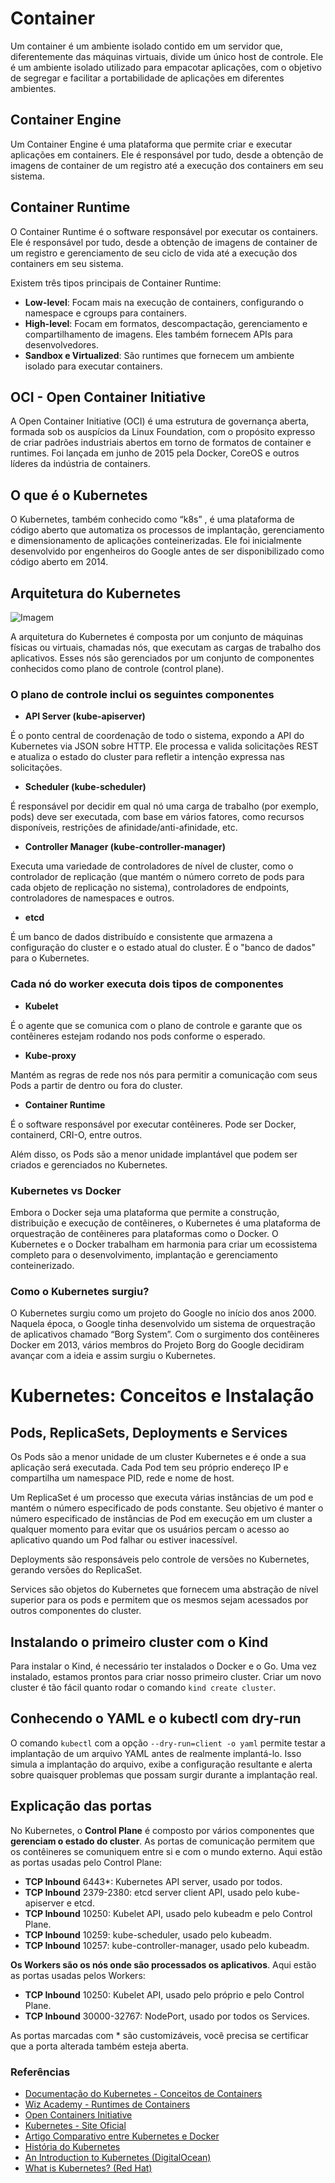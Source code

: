 # Container

Um container é um ambiente isolado contido em um servidor que, diferentemente das máquinas virtuais, divide um único host de controle. Ele é um ambiente isolado utilizado para empacotar aplicações, com o objetivo de segregar e facilitar a portabilidade de aplicações em diferentes ambientes.

## Container Engine

Um Container Engine é uma plataforma que permite criar e executar aplicações em containers. Ele é responsável por tudo, desde a obtenção de imagens de container de um registro até a execução dos containers em seu sistema.

## Container Runtime

O Container Runtime é o software responsável por executar os containers. Ele é responsável por tudo, desde a obtenção de imagens de container de um registro e gerenciamento de seu ciclo de vida até a execução dos containers em seu sistema.

Existem três tipos principais de Container Runtime:

- **Low-level**: Focam mais na execução de containers, configurando o namespace e cgroups para containers.
- **High-level**: Focam em formatos, descompactação, gerenciamento e compartilhamento de imagens. Eles também fornecem APIs para desenvolvedores.
- **Sandbox e Virtualized**: São runtimes que fornecem um ambiente isolado para executar containers.

## OCI - Open Container Initiative

A Open Container Initiative (OCI) é uma estrutura de governança aberta, formada sob os auspícios da Linux Foundation, com o propósito expresso de criar padrões industriais abertos em torno de formatos de container e runtimes. Foi lançada em junho de 2015 pela Docker, CoreOS e outros líderes da indústria de containers.

## O que é o Kubernetes

O Kubernetes, também conhecido como “k8s” , é uma plataforma de código aberto que automatiza os processos de implantação, gerenciamento e dimensionamento de aplicações conteinerizadas. Ele foi inicialmente desenvolvido por engenheiros do Google antes de ser disponibilizado como código aberto em 2014.

## Arquitetura do Kubernetes

![Imagem](https://miro.medium.com/v2/resize:fit:952/1*yq0bky23otUFDU1DbUftGg.png)

A arquitetura do Kubernetes é composta por um conjunto de máquinas físicas ou virtuais, chamadas nós, que executam as cargas de trabalho dos aplicativos. Esses nós são gerenciados por um conjunto de componentes conhecidos como plano de controle (control plane).

### O plano de controle inclui os seguintes componentes

- **API Server (kube-apiserver)**

É o ponto central de coordenação de todo o sistema, expondo a API do Kubernetes via JSON sobre HTTP. Ele processa e valida solicitações REST e atualiza o estado do cluster para refletir a intenção expressa nas solicitações.

- **Scheduler (kube-scheduler)**

É responsável por decidir em qual nó uma carga de trabalho (por exemplo, pods) deve ser executada, com base em vários fatores, como recursos disponíveis, restrições de afinidade/anti-afinidade, etc.

- **Controller Manager (kube-controller-manager)**

Executa uma variedade de controladores de nível de cluster, como o controlador de replicação (que mantém o número correto de pods para cada objeto de replicação no sistema), controladores de endpoints, controladores de namespaces e outros.

- **etcd**

É um banco de dados distribuído e consistente que armazena a configuração do cluster e o estado atual do cluster. É o "banco de dados" para o Kubernetes.

### Cada nó do worker executa dois tipos de componentes

- **Kubelet**

É o agente que se comunica com o plano de controle e garante que os contêineres estejam rodando nos pods conforme o esperado.

- **Kube-proxy**

Mantém as regras de rede nos nós para permitir a comunicação com seus Pods a partir de dentro ou fora do cluster.

- **Container Runtime**

É o software responsável por executar contêineres. Pode ser Docker, containerd, CRI-O, entre outros.

Além disso, os Pods são a menor unidade implantável que podem ser criados e gerenciados no Kubernetes.

### Kubernetes vs Docker

Embora o Docker seja uma plataforma que permite a construção, distribuição e execução de contêineres, o Kubernetes é uma plataforma de orquestração de contêineres para plataformas como o Docker. O Kubernetes e o Docker trabalham em harmonia para criar um ecossistema completo para o desenvolvimento, implantação e gerenciamento conteinerizado.

### Como o Kubernetes surgiu?

O Kubernetes surgiu como um projeto do Google no início dos anos 2000. Naquela época, o Google tinha desenvolvido um sistema de orquestração de aplicativos chamado “Borg System”. Com o surgimento dos contêineres Docker em 2013, vários membros do Projeto Borg do Google decidiram avançar com a ideia e assim surgiu o Kubernetes.

# Kubernetes: Conceitos e Instalação

## Pods, ReplicaSets, Deployments e Services

Os Pods são a menor unidade de um cluster Kubernetes e é onde a sua aplicação será executada. Cada Pod tem seu próprio endereço IP e compartilha um namespace PID, rede e nome de host.

Um ReplicaSet é um processo que executa várias instâncias de um pod e mantém o número especificado de pods constante. Seu objetivo é manter o número especificado de instâncias de Pod em execução em um cluster a qualquer momento para evitar que os usuários percam o acesso ao aplicativo quando um Pod falhar ou estiver inacessível.

Deployments são responsáveis pelo controle de versões no Kubernetes, gerando versões do ReplicaSet.

Services são objetos do Kubernetes que fornecem uma abstração de nível superior para os pods e permitem que os mesmos sejam acessados por outros componentes do cluster.

## Instalando o primeiro cluster com o Kind

Para instalar o Kind, é necessário ter instalados o Docker e o Go. Uma vez instalado, estamos prontos para criar nosso primeiro cluster. Criar um novo cluster é tão fácil quanto rodar o comando `kind create cluster`.

## Conhecendo o YAML e o kubectl com dry-run

O comando `kubectl` com a opção `--dry-run=client -o yaml` permite testar a implantação de um arquivo YAML antes de realmente implantá-lo. Isso simula a implantação do arquivo, exibe a configuração resultante e alerta sobre quaisquer problemas que possam surgir durante a implantação real.

## Explicação das portas

No Kubernetes, o **Control Plane** é composto por vários componentes que **gerenciam o estado do cluster**. As portas de comunicação permitem que os contêineres se comuniquem entre si e com o mundo externo. Aqui estão as portas usadas pelo Control Plane:

- **TCP Inbound** 6443*: Kubernetes API server, usado por todos.
- **TCP Inbound** 2379-2380: etcd server client API, usado pelo kube-apiserver e etcd.
- **TCP Inbound** 10250: Kubelet API, usado pelo kubeadm e pelo Control Plane.
- **TCP Inbound** 10259: kube-scheduler, usado pelo kubeadm.
- **TCP Inbound** 10257: kube-controller-manager, usado pelo kubeadm.

**Os Workers são os nós onde são processados os aplicativos**. Aqui estão as portas usadas pelos Workers:

- **TCP Inbound** 10250: Kubelet API, usado pelo próprio e pelo Control Plane.
- **TCP Inbound** 30000-32767: NodePort, usado por todos os Services.

As portas marcadas com * são customizáveis, você precisa se certificar que a porta alterada também esteja aberta.

### Referências

- [Documentação do Kubernetes - Conceitos de Containers](https://kubernetes.io/pt-br/docs/concepts/containers/)
- [Wiz Academy - Runtimes de Containers](https://www.wiz.io/academy/container-runtimes)
- [Open Containers Initiative](https://opencontainers.org/)
- [Kubernetes - Site Oficial](https://kubernetes.io/)
- [Artigo Comparativo entre Kubernetes e Docker](https://www.itprotoday.com/containers/kubernetes-vs-docker-what-s-difference)
- [História do Kubernetes](https://kubernetes.io/docs/concepts/overview/kubernetes-api/)
- [An Introduction to Kubernetes (DigitalOcean)](https://www.digitalocean.com/community/tutorials/an-introduction-to-kubernetes)
- [What is Kubernetes? (Red Hat)](https://www.redhat.com/en/topics/containers/what-is-kubernetes)
